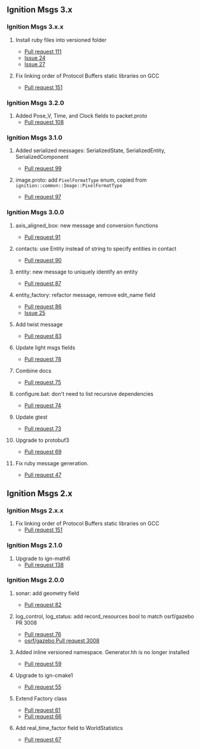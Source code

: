 ## Ignition Msgs 3.x

### Ignition Msgs 3.x.x

1. Install ruby files into versioned folder
    * [Pull request 111](https://bitbucket.org/ignitionrobotics/ign-msgs/pull-request/111)
    * [Issue 24](https://bitbucket.org/ignitionrobotics/ign-msgs/issues/24)
    * [Issue 27](https://bitbucket.org/ignitionrobotics/ign-msgs/issues/27)

1. Fix linking order of Protocol Buffers static libraries on GCC
    * [Pull request 151](https://bitbucket.org/ignitionrobotics/ign-msgs/pull-request/151)

### Ignition Msgs 3.2.0

1. Added Pose_V, Time, and Clock fields to packet.proto
    * [Pull request 108](https://bitbucket.org/ignitionrobotics/ign-msgs/pull-request/108)

### Ignition Msgs 3.1.0

1. Added serialized messages: SerializedState, SerializedEntity, SerializedComponent
    * [Pull request 99](https://bitbucket.org/ignitionrobotics/ign-msgs/pull-request/99)

1. image.proto: add `PixelFormatType` enum, copied from `ignition::common::Image::PixelFormatType`
    * [Pull request 97](https://bitbucket.org/ignitionrobotics/ign-msgs/pull-request/97)


### Ignition Msgs 3.0.0

1. axis\_aligned\_box: new message and conversion functions
    * [Pull request 91](https://bitbucket.org/ignitionrobotics/ign-msgs/pull-request/91)

1. contacts: use Entity instead of string to specify entities in contact
    * [Pull request 90](https://bitbucket.org/ignitionrobotics/ign-msgs/pull-request/90)

1. entity: new message to uniquely identify an entity
    * [Pull request 87](https://bitbucket.org/ignitionrobotics/ign-msgs/pull-request/87)

1. entity\_factory: refactor message, remove edit\_name field
    * [Pull request 86](https://bitbucket.org/ignitionrobotics/ign-msgs/pull-request/86)
    * [Issue 25](https://bitbucket.org/ignitionrobotics/ign-msgs/issues/25)

1. Add twist message
    * [Pull request 83](https://bitbucket.org/ignitionrobotics/ign-msgs/pull-request/83)

1. Update light msgs fields
    * [Pull request 78](https://bitbucket.org/ignitionrobotics/ign-msgs/pull-request/78)

1. Combine docs
    * [Pull request 75](https://bitbucket.org/ignitionrobotics/ign-msgs/pull-request/75)

1. configure.bat: don't need to list recursive dependencies
    * [Pull request 74](https://bitbucket.org/ignitionrobotics/ign-msgs/pull-request/74)

1. Update gtest
    * [Pull request 73](https://bitbucket.org/ignitionrobotics/ign-msgs/pull-request/73)

1. Upgrade to protobuf3
    * [Pull request 69](https://bitbucket.org/ignitionrobotics/ign-msgs/pull-request/69)

1. Fix ruby message generation.
    * [Pull request 47](https://bitbucket.org/ignitionrobotics/ign-msgs/pull-request/47)


## Ignition Msgs 2.x

### Ignition Msgs 2.x.x

1. Fix linking order of Protocol Buffers static libraries on GCC
    * [Pull request 151](https://bitbucket.org/ignitionrobotics/ign-msgs/pull-request/151)

### Ignition Msgs 2.1.0

1. Upgrade to ign-math6
    * [Pull request 138](https://bitbucket.org/ignitionrobotics/ign-msgs/pull-request/138)


### Ignition Msgs 2.0.0

1. sonar: add geometry field
    * [Pull request 82](https://bitbucket.org/ignitionrobotics/ign-msgs/pull-request/82)

1. log\_control, log\_status: add record\_resources bool to match osrf/gazebo PR 3008
    * [Pull request 76](https://bitbucket.org/ignitionrobotics/ign-msgs/pull-request/76)
    * [osrf/gazebo Pull request 3008](https://bitbucket.org/osrf/gazebo/pull-request/3008)

1. Added inline versioned namespace. Generator.hh is no longer installed
    * [Pull request 59](https://bitbucket.org/ignitionrobotics/ign-msgs/pull-request/59)

1. Upgrade to ign-cmake1
    * [Pull request 55](https://bitbucket.org/ignitionrobotics/ign-msgs/pull-request/55)

1. Extend Factory class
    * [Pull request 61](https://bitbucket.org/ignitionrobotics/ign-msgs/pull-request/61)
    * [Pull request 66](https://bitbucket.org/ignitionrobotics/ign-msgs/pull-request/66)

1. Add real\_time\_factor field to WorldStatistics
    * [Pull request 67](https://bitbucket.org/ignitionrobotics/ign-msgs/pull-request/67)

